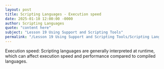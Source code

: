 ```yaml
---
layout: post
title: Scripting Languages - Execution speed
date: 2025-01-10 12:00:00 -0000
author: Scripting Languages
quote: "content here"
subject: "Lesson 19 Using Support and Scripting Tools"
permalink: "/Lesson 19 Using Support and Scripting Tools/Scripting Languages/Scripting Languages - Execution speed"
---
```


Execution speed: Scripting languages are generally interpreted at runtime, which can affect execution speed and performance compared to compiled languages.
